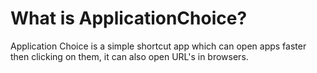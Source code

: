 # What is ApplicationChoice?
Application Choice is a simple shortcut app which can open apps faster then clicking on them, it can also open URL's in browsers.
